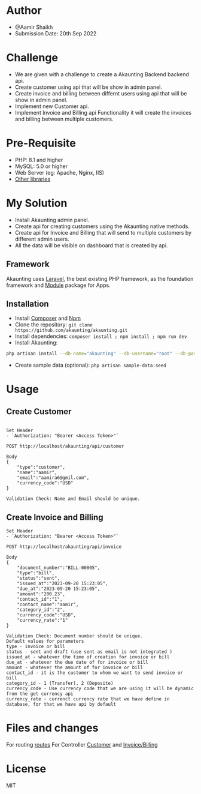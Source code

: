 ﻿# Author

-   @Aamir Shaikh
-   Submission Date: 20th Sep 2022

# Challenge

-   We are given with a challenge to create a Akaunting Backend backend api.
-   Create customer using api that will be show in admin panel.
-   Create invoice and billing between differnt users using api that will be show in admin panel.
-   Implement new Customer api.
-   Implement Invoice and Billing api Functionality it will create the invoices and billing between multiple customers.

# Pre-Requisite

-   PHP: 8.1 and higher
-   MySQL: 5.0 or higher
-   Web Server (eg: Apache, Nginx, IIS)
-   [Other libraries](https://akaunting.com/hc/docs/on-premise/requirements/)

# My Solution

-   Install Akaunting admin panel.
-   Create api for creating customers using the Akaunting native methods.
-   Create api for Invoice and Billing that will send to multiple customers by different admin users.
-   All the data will be visible on dashboard that is created by api.

## Framework

Akaunting uses [Laravel](http://laravel.com), the best existing PHP framework, as the foundation framework and [Module](https://github.com/akaunting/module) package for Apps.

## Installation

-   Install [Composer](https://getcomposer.org/download) and [Npm](https://nodejs.org/en/download)
-   Clone the repository: `git clone https://github.com/akaunting/akaunting.git`
-   Install dependencies: `composer install ; npm install ; npm run dev`
-   Install Akaunting:

```bash
php artisan install --db-name="akaunting" --db-username="root" --db-password="pass" --admin-email="admin@company.com" --admin-password="123456"
```

-   Create sample data (optional): `php artisan sample-data:seed`

# Usage

## Create Customer

```

Set Header
- `Authorization: "Bearer <Access Token>"`

POST http://localhost/akaunting/api/customer

Body
{
    "type":"customer",
    "name":"aamir",
    "email":"aamira6@gmil.com",
    "currency_code":"USD"
}

Validation Check: Name and Email should be unique.
```

## Create Invoice and Billing

```
Set Header
- `Authorization: "Bearer <Access Token>"`

POST http://localhost/akaunting/api/invoice

Body
{
    "document_number":"BILL-00005",
    "type":"bill",
    "status":"sent",
    "issued_at":"2023-09-20 15:23:05",
    "due_at":"2023-09-20 15:23:05",
    "amount":"200.23",
    "contact_id":"1",
    "contact_name":"aamir",
    "category_id":"2",
    "currency_code":"USD",
    "currency_rate":"1"
}

Validation Check: Document number should be unique.
Default values for parameters
type - invoice or bill
status - sent and draft (use sent as email is not integrated )
issued_at - whatever the time of creation for invoice or bill
due_at - whatever the due date of for invoice or bill
amount - whatever the amount of for invoice or bill
contact_id - it is the customer to whom we want to send invoice or bill
category_id - 1 (Transfer), 2 (Deposite)
currency_code - Use currency code that we are using it will be dynamic from the get currency api
currency_rate - currenct currency rate that we have define in database, for that we have api by default

```

# Files and changes

For routing [routes](https://github.com/realaamir/akaunting/blob/main/routes/api.php)
For Controller [Customer](https://github.com/realaamir/akaunting/blob/main/app/Http/Controllers/Api/Sales/Customers.php) and [Invoice/Billing](https://github.com/realaamir/akaunting/blob/main/app/Http/Controllers/Api/Sales/Invoices.php)

# License

MIT
